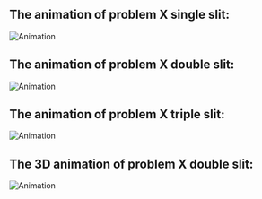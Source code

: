 ## The animation of problem X single slit:
![Animation](https://github.com/einskog/fys3150/blob/main/Project_5/animations/gifs/animation_X_single_slit.gif)

## The animation of problem X double slit:
![Animation](https://github.com/einskog/fys3150/blob/main/Project_5/animations/gifs/animation_X_double_slit.gif)

## The animation of problem X triple slit:
![Animation](https://github.com/einskog/fys3150/blob/main/Project_5/animations/gifs/animation_X_triple_slit.gif)

## The 3D animation of problem X double slit:
![Animation](https://github.com/einskog/fys3150/blob/main/Project_5/animations/gifs/3d.gif)
